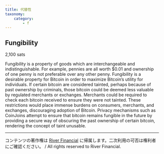 ```yaml
---
title: 代替性
taxonomy:
    category:
        - f
---
```


## Fungibility
2,100 sats

Fungibility is a property of goods which are interchangeable and indistinguishable. For example, pennies are all worth $0.01 and ownership of one penny is not preferable over any other penny. Fungibility is a desirable property for Bitcoin in order to maximize Bitcoin’s utility for individuals. If certain bitcoin are considered tainted, perhaps because of past ownership by criminals, those bitcoin could be deemed less valuable by regulated merchants or exchanges. Merchants could be required to check each bitcoin received to ensure they were not tainted. These restrictions would place immense burdens on consumers, merchants, and exchanges, discouraging adoption of Bitcoin. Privacy mechanisms such as CoinJoins attempt to ensure that bitcoin remains fungible in the future by providing a secure way of obscuring the past ownership of certain bitcoin, rendering the concept of taint unusable.

---
コンテンツの著作権は [River Financial](https://river.com/) に帰属します。二次利用の可否は権利者にご確認ください。 / All rights reserved to River Financial.
